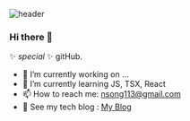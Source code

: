 ![header](https://capsule-render.vercel.app/api?type=venom&color=auto&height=300&section=header&text=Frontend%20Dev&fontSize=90)

### Hi there 👋

✨ _special_ ✨ gitHub.

- 🔭 I’m currently working on ...
- 🌱 I’m currently learning JS, TSX, React
- 📫 How to reach me: nsong113@gmail.com
- 🌈 See my tech blog : <a href="https://nsong113.tistory.com/category">My Blog</a>


